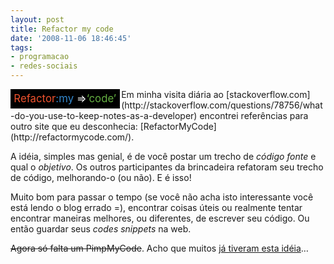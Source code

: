 ```yaml
---
layout: post
title: Refactor my code
date: '2008-11-06 18:46:45'
tags:
- programacao
- redes-sociais
---
```



<div style="background-color: black; font-style:monospace; font-size: 120%; text-decoration: bold; color: white; padding: 4pt; float:left; margin: 0 2pt 0 0"><span style="color: #ee522e;">Refactor</span><span style="color: #3387cc;">:my</span> =><span style="color: #65b042;">‘code’</span></div>Em minha visita diária ao [stackoverflow.com](http://stackoverflow.com/questions/78756/what-do-you-use-to-keep-notes-as-a-developer) encontrei referências para outro site que eu desconhecia: [RefactorMyCode](http://refactormycode.com/).

A idéia, simples mas genial, é de você postar um trecho de *código fonte* e qual o *objetivo*. Os outros participantes da brincadeira refatoram seu trecho de código, melhorando-o (ou não). E é isso!

Muito bom para passar o tempo (se você não acha isto interessante você está lendo o blog errado =), encontrar coisas úteis ou realmente tentar encontrar maneiras melhores, ou diferentes, de escrever seu código. Ou então guardar seus *codes snippets* na web.

<span style="text-decoration: line-through;">Agora só falta um PimpMyCode</span>. Acho que muitos [já tiveram esta idéia](http://www.google.com.br/search?q=pimpmycode)…


